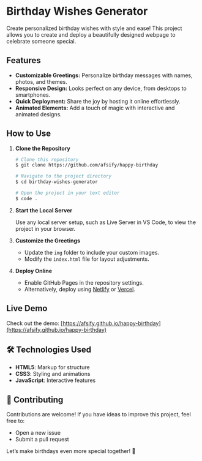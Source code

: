 # Birthday Wishes Generator  

Create personalized birthday wishes with style and ease! This project allows you to create and deploy a beautifully designed webpage to celebrate someone special.

## Features  

- **Customizable Greetings:** Personalize birthday messages with names, photos, and themes.  
- **Responsive Design:** Looks perfect on any device, from desktops to smartphones.  
- **Quick Deployment:** Share the joy by hosting it online effortlessly.  
- **Animated Elements:** Add a touch of magic with interactive and animated designs.  

## How to Use  

1. **Clone the Repository**  

    ```bash  
    # Clone this repository
    $ git clone https://github.com/afsify/happy-birthday  

    # Navigate to the project directory  
    $ cd birthday-wishes-generator  

    # Open the project in your text editor  
    $ code .  
    ```  

2. **Start the Local Server**  

    Use any local server setup, such as Live Server in VS Code, to view the project in your browser.  

3. **Customize the Greetings**  

    - Update the `img` folder to include your custom images.  
    - Modify the `index.html` file for layout adjustments.  

4. **Deploy Online**  

    - Enable GitHub Pages in the repository settings.  
    - Alternatively, deploy using [Netlify](https://www.netlify.com/) or [Vercel](https://vercel.com/).  

## Live Demo  

Check out the demo: [https://afsify.github.io/happy-birthday](https://afsify.github.io/happy-birthday)  

## 🛠️ Technologies Used  

- **HTML5**: Markup for structure  
- **CSS3**: Styling and animations  
- **JavaScript**: Interactive features

## 🤝 Contributing  

Contributions are welcome! If you have ideas to improve this project, feel free to:  

- Open a new issue  
- Submit a pull request  

Let’s make birthdays even more special together! 🎉  
